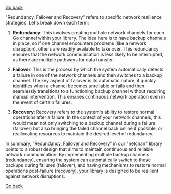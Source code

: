 [Go back](/wiki/README.md#general-goals-and-principles)

"Redundancy, Failover and Recovery" refers to specific network resilience strategies. Let's break down each term:

1. **Redundancy**: This involves creating multiple network channels for each Go channel within your library. The idea here is to have backup channels in place, so if one channel encounters problems (like a network disruption), others are readily available to take over. This redundancy ensures that the network communication is less likely to be interrupted, as there are multiple pathways for data transfer.

2. **Failover**: This is the process by which the system automatically detects a failure in one of the network channels and then switches to a backup channel. The key aspect of failover is its automatic nature; it quickly identifies when a channel becomes unreliable or fails and then seamlessly transitions to a functioning backup channel without requiring manual intervention. This ensures continuous network operation even in the event of certain failures.

3. **Recovery**: Recovery refers to the system's ability to restore normal operations after a failure. In the context of your network channels, this would mean not only switching to a backup channel during a failure (failover) but also bringing the failed channel back online if possible, or reallocating resources to maintain the desired level of redundancy.

In summary, "Redundancy, Failover and Recovery" in our "netchan" library points to a robust design that aims to maintain continuous and reliable network communication. By implementing multiple backup channels (redundancy), ensuring the system can automatically switch to these backups during failures (failover), and having mechanisms to restore normal operations post-failure (recovery), your library is designed to be resilient against network disruptions.

[Go back](/wiki/README.md#general-goals-and-principles)

